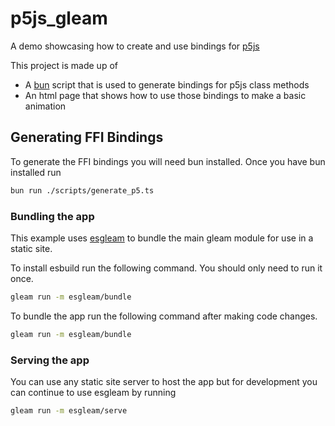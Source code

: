 # p5js_gleam

A demo showcasing how to create and use bindings for [p5js](https://p5js.org/)

This project is made up of

- A [bun](https://bun.sh/) script that is used to generate bindings for p5js class methods
- An html page that shows how to use those bindings to make a basic animation

## Generating FFI Bindings

To generate the FFI bindings you will need bun installed. Once you have bun installed run

```bash
bun run ./scripts/generate_p5.ts
```

### Bundling the app

This example uses [esgleam](https://hexdocs.pm/esgleam/) to bundle the main gleam module for use in a static site. 

To install esbuild run the following command. You should only need to run it once.

```bash
gleam run -m esgleam/bundle
```

To bundle the app run the following command after making code changes.

```bash
gleam run -m esgleam/bundle
```

### Serving the app

You can use any static site server to host the app but for development you can continue to use esgleam by running

```bash
gleam run -m esgleam/serve
```
